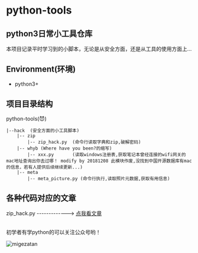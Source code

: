 # python-tools
## python3日常小工具仓库
本项目记录平时学习到的小脚本，无论是从安全方面，还是从工具的使用方面上...


Environment(环境)
---

- python3+

项目目录结构
---
python-tools(:smiling_imp:)

    |--hack  (安全方面的小工具脚本)
        |-- zip
            |-- zip_hack.py  (命令行读取字典和zip,破解密码)
        |-- whyb (Where have you been?的缩写)
            |-- xxx.py       (读取windows注册表,获取笔记本曾经连接的wifi网关的mac地址查询出你去过哪！ modify by 20181208 此模块作废,没找到中国开源数据库有mac的信息，若有人提供后续继续更新...)
        |-- meta
            |-- meta_picture.py (命令行执行,读取照片元数据,获取有用信息)

各种代码对应的文章
---
zip_hack.py  -------------> [点我看文章](https://mp.weixin.qq.com/s?__biz=MzAxMTM3MDk2Ng==&mid=2451659077&idx=1&sn=232d05d83a95d9a8e1a2827d1c11934f&chksm=8c97d1fcbbe058ea9442195b4b7c500dc26670b31bde1690202076de523897f4cad00986b412&token=490358700&lang=zh_CN#rd)
         

<br/>
初学者有学python的可以关注公众号哟！

![migezatan](https://img-blog.csdnimg.cn/20181104164256754.png)
